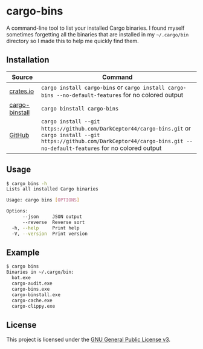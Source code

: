 # cargo-bins

A command-line tool to list your installed Cargo binaries. I found myself sometimes forgetting all the binaries that are installed in my `~/.cargo/bin` directory so I made this to help me quickly find them.

## Installation

| Source | Command |
| ------ | ------- |
| [crates.io](https://crates.io/crates/cargo-bins) | `cargo install cargo-bins` or `cargo install cargo-bins --no-default-features` for no colored output |
| [cargo-binstall](https://github.com/cargo-bins/cargo-binstall) | `cargo binstall cargo-bins` |
| [GitHub](https://github.com/DarkCeptor44/cargo-bins) | `cargo install --git https://github.com/DarkCeptor44/cargo-bins.git` or `cargo install --git https://github.com/DarkCeptor44/cargo-bins.git --no-default-features` for no colored output |

## Usage

```sh
$ cargo bins -h
Lists all installed Cargo binaries

Usage: cargo bins [OPTIONS]

Options:
      --json     JSON output
      --reverse  Reverse sort
  -h, --help     Print help
  -V, --version  Print version
```

## Example

```sh
$ cargo bins
Binaries in ~/.cargo/bin:
  bat.exe
  cargo-audit.exe
  cargo-bins.exe
  cargo-binstall.exe
  cargo-cache.exe
  cargo-clippy.exe
```

## License

This project is licensed under the [GNU General Public License v3](LICENSE).
